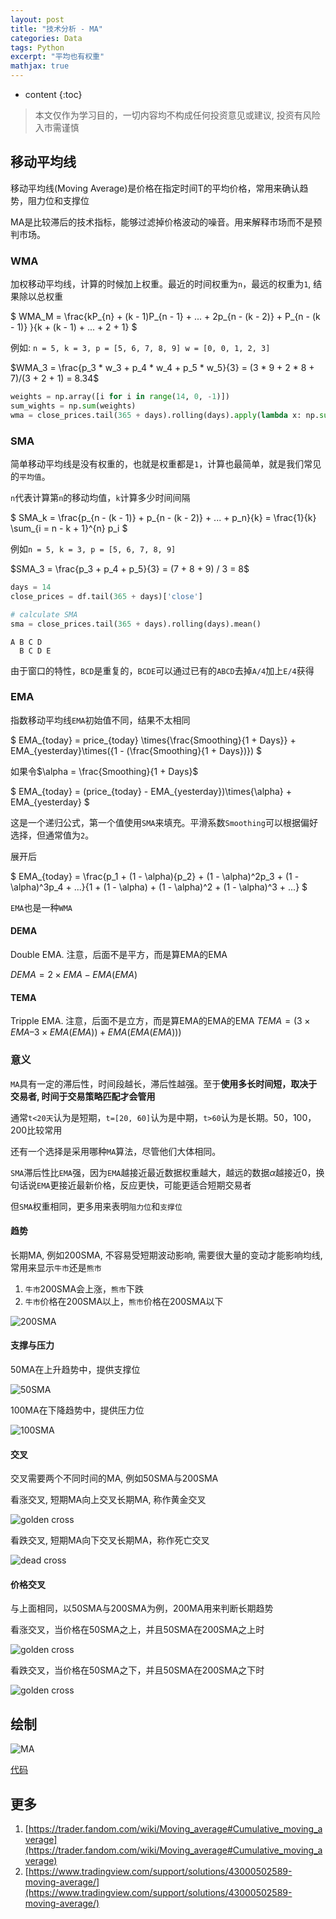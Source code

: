 ```yaml
---
layout: post
title: "技术分析 - MA"
categories: Data
tags: Python
excerpt: "平均也有权重"
mathjax: true
---
```


* content
{:toc}

> 本文仅作为学习目的，一切内容均不构成任何投资意见或建议, 投资有风险入市需谨慎

## 移动平均线

移动平均线(Moving Average)是价格在指定时间T的平均价格，常用来确认趋势，阻力位和支撑位

MA是比较滞后的技术指标，能够过滤掉价格波动的噪音。用来解释市场而不是预判市场。

### WMA

加权移动平均线，计算的时候加上权重。最近的时间权重为`n`，最远的权重为`1`, 结果除以总权重

$
WMA_M = \frac{kP_{n} + (k - 1)P_{n - 1} + ... + 2p_{n - (k - 2)} + P_{n - (k - 1)} }{k + (k - 1) + ... + 2 + 1}
$

例如: `n = 5, k = 3, p = [5, 6, 7, 8, 9] w = [0, 0, 1, 2, 3]`

$WMA_3 = \frac{p_3 * w_3 + p_4 * w_4 + p_5 * w_5}{3} = (3 * 9 + 2 * 8 + 7)/(3 + 2 + 1) = 8.34$

```python
weights = np.array([i for i in range(14, 0, -1)])
sum_wights = np.sum(weights)
wma = close_prices.tail(365 + days).rolling(days).apply(lambda x: np.sum(x * weights) / sum_wights)
```

### SMA

简单移动平均线是没有权重的，也就是权重都是`1`，计算也最简单，就是我们常见的`平均值`。

`n`代表计算第`n`的移动均值，`k`计算多少时间间隔

$
SMA_k = \frac{p_{n - (k - 1)} + p_{n - (k - 2)} + ... + p_n}{k} = \frac{1}{k} \sum_{i = n - k + 1}^{n} p_i
$

例如`n = 5, k = 3, p = [5, 6, 7, 8, 9]`

$SMA_3 = \frac{p_3 + p_4 + p_5}{3} = (7 + 8 + 9) / 3 = 8$

```python
days = 14
close_prices = df.tail(365 + days)['close']

# calculate SMA
sma = close_prices.tail(365 + days).rolling(days).mean()
```

```
A B C D
  B C D E
```

由于窗口的特性，`BCD`是重复的，`BCDE`可以通过已有的`ABCD`去掉`A/4`加上`E/4`获得

### EMA

指数移动平均线`EMA`初始值不同，结果不太相同

$
EMA_{today} = price_{today} \times{\frac{Smoothing}{1 + Days}} + EMA_{yesterday}\times({1 - (\frac{Smoothing}{1 + Days})})
$

如果令$\alpha = \frac{Smoothing}{1 + Days}$

$
EMA_{today} = (price_{today} - EMA_{yesterday})\times{\alpha} + EMA_{yesterday}
$

这是一个递归公式，第一个值使用`SMA`来填充。平滑系数`Smoothing`可以根据偏好选择，但通常值为`2`。

展开后

$
EMA_{today} = \frac{p_1 + (1 - \alpha){p_2} + (1 - \alpha)^2p_3 + (1 - \alpha)^3p_4 + ...}{1 + (1 - \alpha) + (1 - \alpha)^2 + (1 - \alpha)^3 + ...}
$

`EMA`也是一种`WMA`

#### DEMA

Double EMA. 注意，后面不是平方，而是算EMA的EMA

$DEMA = 2\times{EMA} - EMA(EMA)$

#### TEMA

Tripple EMA. 注意，后面不是立方，而是算EMA的EMA的EMA
$TEMA = (3\times{EMA} – 3\times{EMA(EMA)}) + EMA(EMA(EMA)))$

### 意义

`MA`具有一定的滞后性，时间段越长，滞后性越强。至于**使用多长时间短，取决于交易者, 时间于交易策略匹配才会管用**

通常`t<20天`认为是短期，`t=[20, 60]`认为是中期，`t>60`认为是长期。50，100，200比较常用

还有一个选择是采用哪种`MA`算法，尽管他们大体相同。

`SMA`滞后性比`EMA`强，因为`EMA`越接近最近数据权重越大，越远的数据$\alpha$越接近0，换句话说`EMA`更接近最新价格，反应更快，可能更适合短期交易者

但`SMA`权重相同，更多用来表明`阻力位`和`支撑位`

#### 趋势

长期MA, 例如200SMA, 不容易受短期波动影响, 需要很大量的变动才能影响均线, 常用来显示`牛市`还是`熊市`

1. `牛市`200SMA会上涨，`熊市`下跌
2. `牛市`价格在200SMA以上，`熊市`价格在200SMA以下

![200SMA]({{site.static}}/images/investment-200-sma.png)

#### 支撑与压力

50MA在上升趋势中，提供支撑位

![50SMA]({{site.static}}/images/investment-50-sma-support.png)

100MA在下降趋势中，提供压力位

![100SMA]({{site.static}}/images/investment-100-sma-resistance.png)

#### 交叉

交叉需要两个不同时间的MA, 例如50SMA与200SMA

看涨交叉, 短期MA向上交叉长期MA, 称作黄金交叉

![golden cross]({{site.static}}/images/investment-sma-golen-cross.png)

看跌交叉, 短期MA向下交叉长期MA，称作死亡交叉

![dead cross]({{site.static}}/images/investment-sma-dead-cross.png)


#### 价格交叉

与上面相同，以50SMA与200SMA为例，200MA用来判断长期趋势

看涨交叉，当价格在50SMA之上，并且50SMA在200SMA之上时

![golden cross]({{site.static}}/images/investment-sma-bullish-cross.png)

看跌交叉，当价格在50SMA之下，并且50SMA在200SMA之下时

![golden cross]({{site.static}}/images/investment-sma-bearish-cross.png)

## 绘制

![MA]({{site.static}}/images/investment-lesson-03.png)

[代码](https://github.com/geemaple/learning/blob/main/learn_analysis/lesson-03-ma.py)

## 更多

1. [https://trader.fandom.com/wiki/Moving_average#Cumulative_moving_average](https://trader.fandom.com/wiki/Moving_average#Cumulative_moving_average)
2. [https://www.tradingview.com/support/solutions/43000502589-moving-average/](https://www.tradingview.com/support/solutions/43000502589-moving-average/)